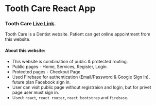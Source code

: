 # Tooth Care React App

### Tooth Care [Live Link](https://tooth-care-fd1e3.web.app/).

Tooth Care is a Dentist website. Patient can get online appointment from this website.

#### About this website:

- This website is combination of public & protected routing.
- Public pages - Home, Services, Register, Login.
- Protected pages - Checkout Page.
- Used Firebase for authentication (Email/Password & Google Sign In), future plan Facebook sign in.
- User can visit public page without registraion and login, but for privet page user must sign in.
- Used: `react`, `react router`, `react bootstrap` and `firebase`.
